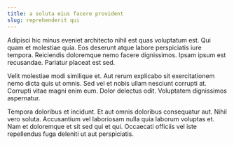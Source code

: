 ```yaml
---
title: a soluta eius facere provident
slug: reprehenderit qui
---
```


Adipisci hic minus eveniet architecto nihil est quas voluptatum est. Qui quam et molestiae quia. Eos deserunt atque labore perspiciatis iure tempora. Reiciendis doloremque nemo facere dignissimos. Ipsam ipsum est recusandae. Pariatur placeat est sed.

Velit molestiae modi similique et. Aut rerum explicabo sit exercitationem nemo dicta quis ut omnis. Sed vel et nobis ullam nesciunt corrupti at. Corrupti vitae magni enim eum. Dolor delectus odit. Voluptatem dignissimos aspernatur.

Tempora doloribus et incidunt. Et aut omnis doloribus consequatur aut. Nihil vero soluta. Accusantium vel laboriosam nulla quia laborum voluptas et. Nam et doloremque et sit sed qui et qui. Occaecati officiis vel iste repellendus fuga deleniti ut aut perspiciatis.
